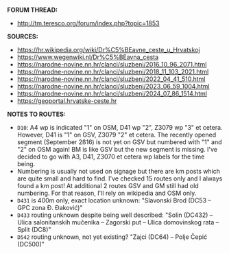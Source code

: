 ﻿**FORUM THREAD:**
- http://tm.teresco.org/forum/index.php?topic=1853


**SOURCES:**
- https://hr.wikipedia.org/wiki/Dr%C5%BEavne_ceste_u_Hrvatskoj
- https://www.wegenwiki.nl/Dr%C5%BEavna_cesta
- https://narodne-novine.nn.hr/clanci/sluzbeni/2016_10_96_2071.html
- https://narodne-novine.nn.hr/clanci/sluzbeni/2018_11_103_2021.html
- https://narodne-novine.nn.hr/clanci/sluzbeni/2022_04_41_510.html
- https://narodne-novine.nn.hr/clanci/sluzbeni/2023_06_59_1004.html
- https://narodne-novine.nn.hr/clanci/sluzbeni/2024_07_86_1514.html
- https://geoportal.hrvatske-ceste.hr


**NOTES TO ROUTES:**
- `D10`: A4 wp is indicated "1" on OSM, D41 wp "2", Z3079 wp "3" et cetera. However, D41 is "1" on GSV, Z3079 "2" et cetera. The recently opened segment (September 2ß16) is not yet on GSV but numbered with "1" and "2" on OSM again! BM is like GSV but the new segment is missing. I've decided to go with A3, D41, Z3070 et cetera wp labels for the time being.
- Numbering is usually not used on signage but there are km posts which are quite small and hard to find. I've checked 15 routes only and I always found a km post! At additional 2 routes GSV and GM still had old numbering. For that reason, I'll rely on wikipedia and OSM only.
- `D431` is 400m only, exact location unknown: "Slavonski Brod (DC53 – GPC zona Đ. Đaković)"
- `D433` routing unknown despite being well described: "Solin (DC432) – Ulica salonitanskih mučenika – Zagorski put – Ulica domovinskog rata – Split (DC8)"
- `D542` routing unknown, not yet existing? "Zajci (DC64) – Polje Čepić (DC500)"
